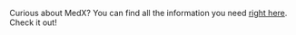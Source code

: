 Curious about MedX? You can find all the information you need [right here](https://github.com/MedX-Media#welcome-to-medx-). Check it out!
